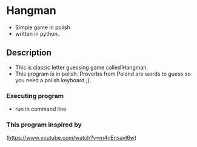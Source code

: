 # Hangman
* Simple game in polish
* written in python.

## Description

* This is classic letter guessing game called Hangman.
* This program is in polish. Proverbs from Poland are words to guess so you need a polish keyboard ;).


### Executing program
* run  in command line

### This program inspired by
(https://www.youtube.com/watch?v=m4nEnsavl6w)
